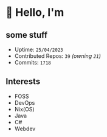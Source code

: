 # 👋 Hello, I'm 

## some stuff

- Uptime: `25/04/2023`
- Contributed Repos: `39` *(owning `21`)*
- Commits: `1718`

## Interests

- FOSS
- DevOps
- Nix(OS)
- Java
- C#
- Webdev
